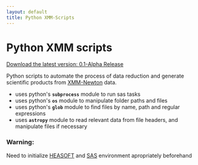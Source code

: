 ```yaml
---
layout: default
title: Python XMM-Scripts
---
```


Python XMM scripts
============

[Download the latest version: 0.1-Alpha Release](https://github.com/evandromr/python_xmmscripts/releases)

Python scripts to automate the process of data reduction and generate scientific products from [XMM-Newton](http://xmm.esac.esa.int/) data.

  - uses python's **`subprocess`** module to run sas tasks
  - uses python's **`os`** module to manipulate folder paths and files
  - uses python's **`glob`** module to find files by name, path and regular expressions
  - uses **`astropy`** module to read relevant data from file headers, and manipulate files if necessary

### Warning:
  Need to initialize [HEASOFT](http://heasarc.nasa.gov/lheasoft/) and [SAS](http://xmm.esac.esa.int/sas/current/documentation/sas_concise.shtml) environment apropriately beforehand
